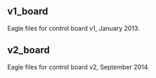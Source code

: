 v1_board
--------

Eagle files for control board v1, January 2013.

v2_board
--------

Eagle files for control board v2, September 2014.
